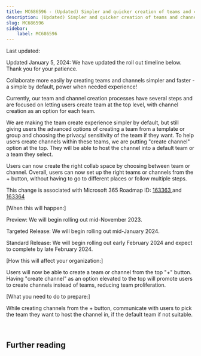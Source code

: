 ```yaml
---
title: MC686596 - (Updated) Simpler and quicker creation of teams and channels
description: (Updated) Simpler and quicker creation of teams and channels
slug: MC686596
sidebar:
    label: MC686596
---
```



Last updated: 

<p style="">Updated January 5, 2024: We have updated the roll out timeline below. Thank you for your patience.</p><p style="">Collaborate more easily by creating teams and channels simpler and faster - a simple by default, power when needed experience!<br></p><p> Currently, our team and channel creation processes have several steps and are focused on letting users create team at the top level, with channel creation as an option for each team. </p><p> We are making the team create experience simpler by default, but still giving users the advanced options of creating a team from a template or group and choosing the privacy/ sensitivity of the team if they want. To help users create channels within these teams, we are putting "create channel" option at the top. They will be able to host the channel into a default team or a team they select. </p><p> Users can now create the right collab space by choosing between team or channel. Overall, users can now set up the right teams or channels from the + button, without having to go to different places or follow multiple steps.</p><p>This change is associated with Microsoft 365 Roadmap ID: <a href="https://www.microsoft.com/microsoft-365/roadmap?rtc=1%26filters=&amp;searchterms=163363" target="_blank">163363 </a>and <a href="https://www.microsoft.com/microsoft-365/roadmap?rtc=1%26filters=&amp;searchterms=163364" target="_blank">163364</a></p>
<p>[When this will happen:]<br></p><p>Preview: We will begin rolling out mid-November 2023.</p><p>Targeted Release: We will begin rolling out mid-January 2024.</p><p>Standard Release: We will begin rolling out early February 2024 and expect to complete by late February 2024.</p>

<p>[How this will affect your organization:]</p><p>Users will now be able to create a team or channel from the top "+" button. Having "create channel" as an option elevated to the top will promote users to create channels instead of teams, reducing team proliferation.&nbsp;</p>
<p>[What you need to do to prepare:]</p>
<p>While creating channels from the + button, communicate with users to pick the team they want to host the channel in, if the default team if not suitable.&nbsp;</p>

<p><br></p>

## Further reading
